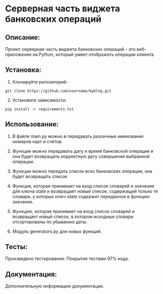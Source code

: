 # Серверная часть виджета банковских операций

## Описание:

Проект серверная часть виджета банковских операций - это веб-приложение на Python, который умеет отображать операции клиента

## Установка:

1. Клонируйте репозиторий:
```
git clone https://github.com/username/myblog.git
```

2. Установите зависимости:
```
pip install -r requirements.txt
```

## Использование:

1. В файле main.py можно в передавать различные именования номеров карт и счётов.

2. Функции можно передавать дату и время банковской операции и она будет возвращать корректную дату совершения выбранной 
операции.

3. Функции можно передать список всех банковских операция, она будет возвращать список 

4. Функция, которая принимает на вход список словарей и значение для ключа 
state и возвращает новый список, содержащий только те словари, у которых ключ 
state содержит переданное в функцию значение.
5. Функцию, которая принимает на вход список словарей и возвращает новый список, в котором исходные словари отсортированы по убыванию даты.
6. Модуль generators.py для новых функций.
## Тесты:

Произведено тестирование.
Покрытие тестами 97% кода.

## Документация:

Дополнительную информацию документации.
